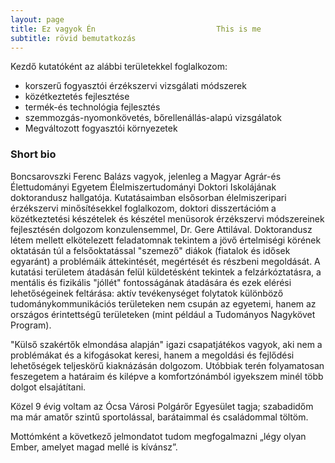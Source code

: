 ```yaml
---
layout: page
title: Ez vagyok Én                           This is me
subtitle: rövid bemutatkozás
---
```


Kezdő kutatóként az alábbi területekkel foglalkozom:

- korszerű fogyasztói érzékszervi vizsgálati módszerek
- közétkeztetés fejlesztése
- termék-és technológia fejlesztés
- szemmozgás-nyomonkövetés, bőrellenállás-alapú vizsgálatok
- Megváltozott fogyasztói környezetek


### Short bio

Boncsarovszki Ferenc Balázs vagyok, jelenleg a Magyar Agrár-és Élettudományi Egyetem Élelmiszertudományi Doktori Iskolájának doktorandusz hallgatója. Kutatásaimban elsősorban élelmiszeripari érzékszervi minősítésekkel foglalkozom, doktori disszertációm a közétkeztetési készételek és készétel menüsorok érzékszervi módszereinek fejlesztésén dolgozom konzulensemmel, Dr. Gere Attilával. Doktorandusz létem mellett elkötelezett feladatomnak tekintem a jövő értelmiségi körének oktatásán túl a felsőoktatással "szemező" diákok (fiatalok és idősek egyaránt) a problémáik áttekintését, megértését és részbeni megoldását. A kutatási területem átadásán felül küldetésként tekintek a felzárkóztatásra, a mentális és fizikális "jóllét" fontosságának átadására és ezek elérési lehetőségeinek feltárása: aktív tevékenységet folytatok különböző tudománykommunikációs területeken nem csupán az egyetemi, hanem az országos érintettségű területeken (mint például a Tudományos Nagykövet Program).

"Külső szakértők elmondása alapján" igazi csapatjátékos vagyok, aki nem a problémákat és a kifogásokat keresi, hanem a megoldási és fejlődési lehetőségek teljeskörű kiaknázásán dolgozom. Utóbbiak terén folyamatosan feszegetem a határaim és kilépve a komfortzónámból igyekszem minél több dolgot elsajátítani.

Közel 9 évig voltam az Ócsa Városi Polgárőr Egyesület tagja; szabadidőm ma már amatőr szintű sportolással, barátaimmal és családommal töltöm.  

Mottómként a következő jelmondatot tudom megfogalmazni  „légy olyan Ember, amelyet magad mellé is kívánsz”.
